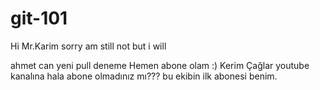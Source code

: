 # git-101

Hi Mr.Karim
sorry am still not 
but i will

ahmet  can yeni pull deneme
Hemen abone olam :)
Kerim Çağlar youtube kanalına hala abone olmadınız mı???
bu ekibin ilk abonesi benim.


